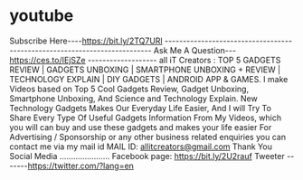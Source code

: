 # youtube
Subscribe Here----https://bit.ly/2TQ7URl -------------------------------------------------------------------------- Ask Me A Question---https://ces.to/IEjSZe ------------------- all iT Creators : TOP 5 GADGETS REVIEW | GADGETS UNBOXING | SMARTPHONE UNBOXING + REVIEW | TECHNOLOGY EXPLAIN | DIY GADGETS | ANDROID APP &amp; GAMES. I make Videos based on Top 5 Cool Gadgets Review, Gadget Unboxing, Smartphone Unboxing,  And Science and Technology Explain. New Technology Gadgets Makes Our Everyday Life Easier, And I will Try To Share Every Type Of Useful Gadgets Information From My Videos, which you will can buy and use these gadgets and makes your life easier  For Advertising / Sponsorship or any other business related enquiries you can contact me via my mail id MAIL ID: allitcreators@gmail.com  Thank You  Social Media ...................... Facebook page: https://bit.ly/2U2rauf Tweeter -------https://twitter.com/?lang=en
